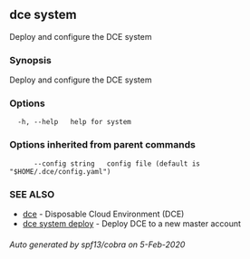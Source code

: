 ## dce system

Deploy and configure the DCE system

### Synopsis

Deploy and configure the DCE system

### Options

```
  -h, --help   help for system
```

### Options inherited from parent commands

```
      --config string   config file (default is "$HOME/.dce/config.yaml")
```

### SEE ALSO

* [dce](dce.md)	 - Disposable Cloud Environment (DCE)
* [dce system deploy](dce_system_deploy.md)	 - Deploy DCE to a new master account

###### Auto generated by spf13/cobra on 5-Feb-2020
